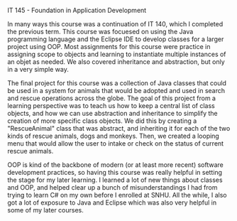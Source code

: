 IT 145 - Foundation in Application Development

In many ways this course was a continuation of IT 140, which I completed the previous term. This course was focuesed on using the Java programming language and the Eclipse IDE to develop classes for a larger project using OOP. Most assignments for this course were practice in assigning scope to objects and learning to instantiate multiple instances of an objet as needed. We also covered inheritance and abstraction, but only in a very simple way. 

The final project for this course was a collection of Java classes that could be used in a system for animals that would be adopted and used in search and rescue operations across the globe. The goal of this project from a learning perspective was to teach us how to keep a central list of class objects, and how we can use abstraction and inheritance to simplify the creation of more specific class objects. We did this by creating a "RescueAnimal" class that was abstract, and inheriting it for each of the two kinds of rescue animals, dogs and monkeys. Then, we created a looping menu that would allow the user to intake or check on the status of current rescue animals. 

OOP is kind of the backbone of modern (or at least more recent) software development practices, so having this course was really helpful in setting the stage for my later learning. I learned a lot of new things about classes and OOP, and helped clear up a bunch of misunderstandings I had from trying to learn C# on my own before I enrolled at SNHU. All the while, I also got a lot of exposure to Java and Eclipse which was also very helpful in some of my later courses.
